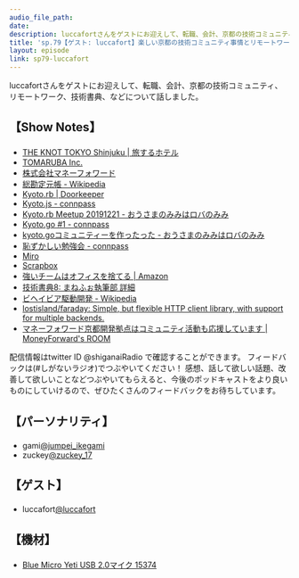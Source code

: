 ```yaml
---
audio_file_path: 
date: 
description: luccafortさんをゲストにお迎えして、転職、会計、京都の技術コミュニティ、リモートワーク、技術書典、などについて話しました。
title: 'sp.79【ゲスト: luccafort】楽しい京都の技術コミュニティ事情とリモートワークを支える技術'
layout: episode
link: sp79-luccafort
---
```


<p><span>luccafortさんをゲストにお迎えして、転職、会計、京都の技術コミュニティ、リモートワーク、技術書典、などについて話しました。</span></p>
<h2>
  <p>【Show Notes】</p>
</h2>
<ul>
  <li><a href="https://hotel-the-knot.jp/tokyoshinjuku/" target="_blank">THE KNOT TOKYO Shinjuku | 旅するホテル</a></li>
  <li><a href="https://tomaruba.me/" target="_blank">TOMARUBA Inc.</a></li>
  <li><a href="https://corp.moneyforward.com/" target="_blank">株式会社マネーフォワード</a></li>
  <li><a href="https://ja.wikipedia.org/wiki/%E7%B7%8F%E5%8B%98%E5%AE%9A%E5%85%83%E5%B8%B3" target="_blank">総勘定元帳 - Wikipedia</a></li>
  <li><a href="https://kyotorb.doorkeeper.jp/" target="_blank">Kyoto.rb | Doorkeeper</a></li>
  <li><a href="https://kyotojs.connpass.com/" target="_blank">Kyoto.js - connpass</a></li>
  <li><a href="https://luccafort.hatenablog.com/entry/2019/12/22/013355" target="_blank">Kyoto.rb Meetup 20191221 - おうさまのみみはロバのみみ</a></li>
  <li><a href="https://kyotogo.connpass.com/event/164245/" target="_blank">Kyoto.go #1 - connpass</a></li>
  <li><a href="https://luccafort.hatenablog.com/entry/2020/01/23/022000" target="_blank">kyoto.goコミュニティーを作ったった - おうさまのみみはロバのみみ</a></li>
  <li><a href="https://hazukac.connpass.com/" target="_blank">恥ずかしい勉強会 - connpass</a></li>
  <li><a href="https://miro.com/" target="_blank">Miro</a></li>
  <li><a href="https://scrapbox.io/product" target="_blank">Scrapbox</a></li>
  <li><a href="https://www.amazon.co.jp/dp/B00JFLJ13W" target="_blank">強いチームはオフィスを捨てる | Amazon</a></li>
  <li><a href="https://techbookfest.org/event/tbf08/circle/5759802252722176" target="_blank">技術書典8: まねふぉ執筆部 詳細</a></li>
  <li><a href="https://ja.wikipedia.org/wiki/%E3%83%93%E3%83%98%E3%82%A4%E3%83%93%E3%82%A2%E9%A7%86%E5%8B%95%E9%96%8B%E7%99%BA" target="_blank">ビヘイビア駆動開発 - Wikipedia</a></li>
  <li><a href="https://github.com/lostisland/faraday" target="_blank">lostisland/faraday: Simple, but flexible HTTP client library, with support for multiple backends.</a></li>
  <li><a href="https://www.wantedly.com/companies/moneyforward/post_articles/161699" target="_blank">マネーフォワード京都開発拠点はコミュニティ活動も応援しています | MoneyForward's ROOM</a></li>
</ul>
<p><span>
  配信情報はtwitter ID @shiganaiRadio で確認することができます。
  フィードバックは(#しがないラジオ)でつぶやいてください！
  感想、話して欲しい話題、改善して欲しいことなどつぶやいてもらえると、今後のポッドキャストをより良いものにしていけるので、ぜひたくさんのフィードバックをお待ちしています。
</span></p>
<h2>
  <p>【パーソナリティ】</p>
</h2>
<ul>
  <li>gami<a href="https://twitter.com/jumpei_ikegami" target="_blank">@jumpei_ikegami</a></li>
  <li>zuckey<a href="https://twitter.com/zuckey_17" target="_blank">@zuckey_17</a></li>
</ul>
<h2>
  <p>【ゲスト】</p>
</h2>
<ul>
  <li>luccafort<a href="https://twitter.com/luccafort" target="_blank">@luccafort</a></li>
</ul>
<h2>
  <p>【機材】</p>
</h2>
<ul>
  <li><a href="http://amzn.to/2tlkud3" target="_blank">Blue Micro Yeti USB 2.0マイク 15374</a></li>
</ul>